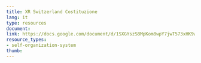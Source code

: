 ```yaml
---
title: XR Switzerland Costituzione 
lang: it
type: resources
document: 
link: https://docs.google.com/document/d/1SXGYszS8MpKom8wpY7jwT573xHK9w9h_CkGzLyRu18w/edit?usp=sharing
resource_types:
- self-organization-system
thumb: 
---
```

